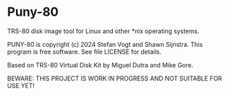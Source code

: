 # Puny-80
TRS-80 disk image tool for Linux and other *nix operating systems.

PUNY-80 is copyright (c) 2024 Stefan Vogt and Shawn Sijnstra. 
This program is free software. See file LICENSE for details.

Based on TRS-80 Virtual Disk Kit by Miguel Dutra and Mike Gore.

BEWARE: THIS PROJECT IS WORK IN PROGRESS AND NOT SUITABLE FOR USE YET!
